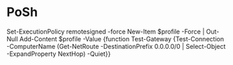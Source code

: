 # PoSh

Set-ExecutionPolicy remotesigned -force
New-Item $profile -Force | Out-Null
Add-Content $profile -Value {function Test-Gateway {Test-Connection -ComputerName (Get-NetRoute -DestinationPrefix 0.0.0.0/0 | Select-Object -ExpandProperty NextHop) -Quiet}}
